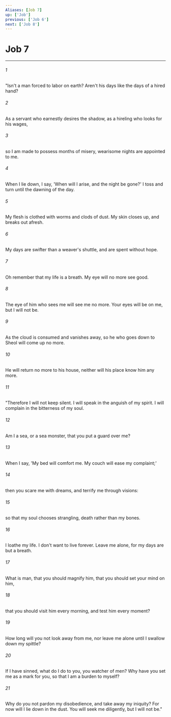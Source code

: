```yaml
---
Aliases: [Job 7]
up: ['Job']
previous: ['Job 6']
next: ['Job 8']
---
```

# Job 7
***





###### 1 

"Isn't a man forced to labor on earth? Aren't his days like the days of a hired hand? 



###### 2 

As a servant who earnestly desires the shadow, as a hireling who looks for his wages, 



###### 3 

so I am made to possess months of misery, wearisome nights are appointed to me. 



###### 4 

When I lie down, I say, 'When will I arise, and the night be gone?' I toss and turn until the dawning of the day. 



###### 5 

My flesh is clothed with worms and clods of dust. My skin closes up, and breaks out afresh. 



###### 6 

My days are swifter than a weaver's shuttle, and are spent without hope. 



###### 7 

Oh remember that my life is a breath. My eye will no more see good. 



###### 8 

The eye of him who sees me will see me no more. Your eyes will be on me, but I will not be. 



###### 9 

As the cloud is consumed and vanishes away, so he who goes down to Sheol will come up no more. 



###### 10 

He will return no more to his house, neither will his place know him any more. 



###### 11 

"Therefore I will not keep silent. I will speak in the anguish of my spirit. I will complain in the bitterness of my soul. 



###### 12 

Am I a sea, or a sea monster, that you put a guard over me? 



###### 13 

When I say, 'My bed will comfort me. My couch will ease my complaint;' 



###### 14 

then you scare me with dreams, and terrify me through visions: 



###### 15 

so that my soul chooses strangling, death rather than my bones. 



###### 16 

I loathe my life. I don't want to live forever. Leave me alone, for my days are but a breath. 



###### 17 

What is man, that you should magnify him, that you should set your mind on him, 



###### 18 

that you should visit him every morning, and test him every moment? 



###### 19 

How long will you not look away from me, nor leave me alone until I swallow down my spittle? 



###### 20 

If I have sinned, what do I do to you, you watcher of men? Why have you set me as a mark for you, so that I am a burden to myself? 



###### 21 

Why do you not pardon my disobedience, and take away my iniquity? For now will I lie down in the dust. You will seek me diligently, but I will not be."
